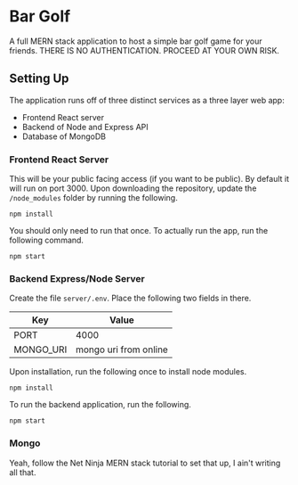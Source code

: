 # Bar Golf

A full MERN stack application to host a simple bar golf game for your friends. THERE IS NO AUTHENTICATION. PROCEED AT YOUR OWN RISK.

## Setting Up

The application runs off of three distinct services as a three layer web app:

- Frontend React server
- Backend of Node and Express API
- Database of MongoDB

### Frontend React Server

This will be your public facing access (if you want to be public). By default it will run on port 3000. Upon downloading the repository, update the `/node_modules` folder by running the following.

```npm install```

You should only need to run that once. To actually run the app, run the following command.

```npm start```

### Backend Express/Node Server

Create the file `server/.env`. Place the following two fields in there.

| Key | Value|
|-----|------|
| PORT | 4000 |
| MONGO_URI | mongo uri from online |

Upon installation, run the following once to install node modules.

```npm install```

To run the backend application, run the following.

```npm start```

### Mongo

Yeah, follow the Net Ninja MERN stack tutorial to set that up, I ain't writing all that.